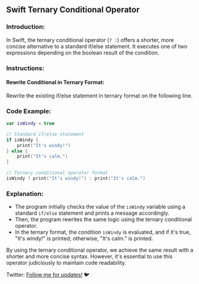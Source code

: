 ## Swift Ternary Conditional Operator

### Introduction:

In Swift, the ternary conditional operator (`? :`) offers a shorter, more concise alternative to a standard if/else statement. It executes one of two expressions depending on the boolean result of the condition.

### Instructions:

#### Rewrite Conditional in Ternary Format:

Rewrite the existing if/else statement in ternary format on the following line.

### Code Example:

```swift
var isWindy = true

// Standard if/else statement
if isWindy {
    print("It's windy!")
} else {
    print("It's calm.")
}

// Ternary conditional operator format
isWindy ? print("It's windy!") : print("It's calm.")
```

### Explanation:

- The program initially checks the value of the `isWindy` variable using a standard `if/else` statement and prints a message accordingly.
- Then, the program rewrites the same logic using the ternary conditional operator.
- In the ternary format, the condition `isWindy` is evaluated, and if it's true, "It's windy!" is printed; otherwise, "It's calm." is printed.

By using the ternary conditional operator, we achieve the same result with a shorter and more concise syntax. However, it's essential to use this operator judiciously to maintain code readability.

Twitter: [Follow me for updates!](https://twitter.com/bhushcodes) 🐦
